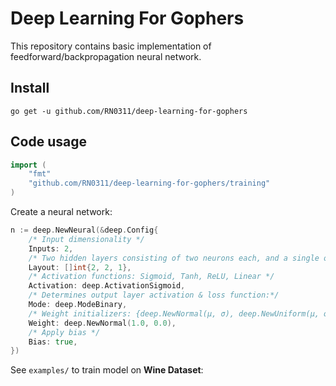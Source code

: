 # Deep Learning For Gophers

This repository contains basic implementation of feedforward/backpropagation neural network.

## Install
```
go get -u github.com/RN0311/deep-learning-for-gophers

```
## Code usage

```go
import (
	"fmt"
	"github.com/RN0311/deep-learning-for-gophers/training"
)
```

Create a neural network:
```go
n := deep.NewNeural(&deep.Config{
	/* Input dimensionality */
	Inputs: 2,
	/* Two hidden layers consisting of two neurons each, and a single output */
	Layout: []int{2, 2, 1},
	/* Activation functions: Sigmoid, Tanh, ReLU, Linear */
	Activation: deep.ActivationSigmoid,
	/* Determines output layer activation & loss function:*/
	Mode: deep.ModeBinary,
	/* Weight initializers: {deep.NewNormal(μ, σ), deep.NewUniform(μ, σ)} */
	Weight: deep.NewNormal(1.0, 0.0),
	/* Apply bias */
	Bias: true,
})
```

See ```examples/``` to train model on **Wine Dataset**:

